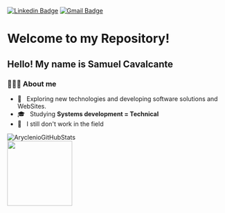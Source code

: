 [![Linkedin Badge](https://img.shields.io/badge/-Linkedin-blue?style=flat-square&logo=Linkedin&logoColor=white&link=https://www.linkedin.com/in/gilmar-zezilia-alves-336610182/)](https://www.linkedin.com/in/samuel-cavalcante-576091173/)
[![Gmail Badge](https://img.shields.io/badge/-Gmail-c14438?style=flat-square&logo=Gmail&logoColor=white&link=mailto:GilmarAlves914@gmail.com)](mailto:samueldantassss4@gmail.com)


<h1> Welcome to my Repository! </h1>
<h2> Hello! My name is Samuel Cavalcante </h2>
<h3> 👨🏻‍💻 About me </h3>

- 🤔 &nbsp; Exploring new technologies and developing software solutions and WebSites.
- 🎓 &nbsp; Studying <b> Systems development = Technical </b>
- 💼 &nbsp; I still don't work in the field

<p align="center">


 ![AryclenioGitHubStats](https://github-readme-stats.vercel.app/api?username=samuucavalcante&show_icons=true)  
<img height="150em" src="https://github-readme-stats.vercel.app/api/top-langs/?username=samuucavalcante&layout=compact&hide=php" />   

</p>
